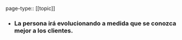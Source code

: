 page-type:: [[topic]]
- ### La persona irá evolucionando a medida que se conozca mejor a los clientes.


